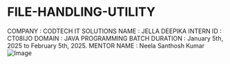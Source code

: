 # FILE-HANDLING-UTILITY
 COMPANY : CODTECH IT SOLUTIONS
 NAME : JELLA DEEPIKA
INTERN ID : CT08IJO
DOMAIN : JAVA PROGRAMMING
BATCH DURATION : January 5th, 2025 to February 5th, 2025.
MENTOR NAME : Neela Santhosh Kumar 
![Image](https://github.com/user-attachments/assets/f146a298-b9e9-47e8-94b8-bd767d4b556d)
